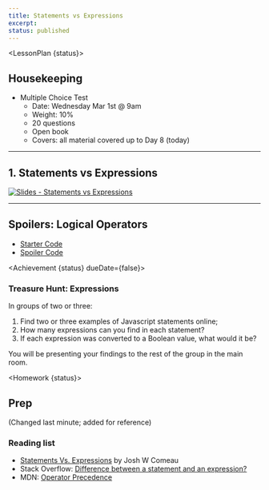 ```yaml
---
title: Statements vs Expressions
excerpt: 
status: published
---
```

<script>
	import Homework from "$lib/components/Homework.svelte";
	import LessonPlan from "$lib/components/LessonPlan.svelte";
	import LabTime from "$lib/components/LabTime.svelte";
	import Achievement from "$lib/components/Achievement.svelte";
</script>

<LessonPlan {status}>

## Housekeeping
- Multiple Choice Test
    - Date: Wednesday Mar 1st @ 9am
    - Weight: 10%
    - 20 questions
    - Open book
    - Covers: all material covered up to Day 8 (today)

---

## 1. Statements vs Expressions
[![Slides - Statements vs Expressions](/images/slides/js-expressions-vs-statements.png)](https://sait-wbdv.github.io/slides/w23/cpnt-262/js-expressions-vs-statements.html)

---

## Spoilers: Logical Operators
- [Starter Code](https://github.com/sait-wbdv/dailies-w23/tree/main/2023-02-21-logical-operators/02-achievement-7-starter)
- [Spoiler Code](https://github.com/sait-wbdv/dailies-w23/tree/main/2023-02-22-expressions/01-achievement-7-spoilers)

</LessonPlan>

<Achievement {status} dueDate={false}>

### Treasure Hunt: Expressions
In groups of two or three:
1. Find two or three examples of Javascript statements online;
2. How many expressions can you find in each statement?
3. If each expression was converted to a Boolean value, what would it be?

You will be presenting your findings to the rest of the group in the main room.

</Achievement>

<Homework {status}>

## Prep
(Changed last minute; added for reference)
### Reading list
- [Statements Vs. Expressions](https://www.joshwcomeau.com/javascript/statements-vs-expressions/) by Josh W Comeau
- Stack Overflow: [Difference between a statement and an expression?](https://stackoverflow.com/questions/12703214/javascript-difference-between-a-statement-and-an-expression)
- MDN: [Operator Precedence](https://developer.mozilla.org/en-US/docs/Web/JavaScript/Reference/Operators/Operator_Precedence#table)

</Homework>